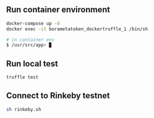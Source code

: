 ## Run container environment

```bash
docker-compose up -d
docker exec -it borametatoken_dockertruffle_1 /bin/sh
```
```bash
# in container env
$ /usr/src/app> ▉
```

## Run local test

```bash
truffle test
```

## Connect to Rinkeby testnet

```bash
sh rinkeby.sh
```